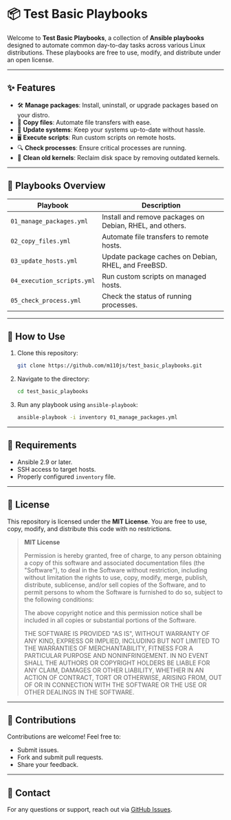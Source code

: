 # **📦 Test Basic Playbooks**

Welcome to **Test Basic Playbooks**, a collection of **Ansible playbooks** designed to automate common day-to-day tasks across various Linux distributions. These playbooks are free to use, modify, and distribute under an open license.

---

## **✨ Features**
- 🛠️ **Manage packages**: Install, uninstall, or upgrade packages based on your distro.
- 📂 **Copy files**: Automate file transfers with ease.
- 🔄 **Update systems**: Keep your systems up-to-date without hassle.
- 🖥️ **Execute scripts**: Run custom scripts on remote hosts.
- 🔍 **Check processes**: Ensure critical processes are running.
- 🧹 **Clean old kernels**: Reclaim disk space by removing outdated kernels.

---

## **📂 Playbooks Overview**

| Playbook                 | Description                                              |
|--------------------------|----------------------------------------------------------|
| `01_manage_packages.yml` | Install and remove packages on Debian, RHEL, and others. |
| `02_copy_files.yml`      | Automate file transfers to remote hosts.                 |
| `03_update_hosts.yml`    | Update package caches on Debian, RHEL, and FreeBSD.      |
| `04_execution_scripts.yml` | Run custom scripts on managed hosts.                   |
| `05_check_process.yml`   | Check the status of running processes.                   |

---

## **📖 How to Use**
1. Clone this repository:
   ```bash
   git clone https://github.com/m110js/test_basic_playbooks.git
   ```
2. Navigate to the directory:
   ```bash
   cd test_basic_playbooks
   ```
3. Run any playbook using `ansible-playbook`:
   ```bash
   ansible-playbook -i inventory 01_manage_packages.yml
   ```

---

## **🛑 Requirements**
- Ansible 2.9 or later.
- SSH access to target hosts.
- Properly configured `inventory` file.

---

## **📜 License**

This repository is licensed under the **MIT License**. You are free to use, copy, modify, and distribute this code with no restrictions.

> **MIT License**
> 
> Permission is hereby granted, free of charge, to any person obtaining a copy of this software and associated documentation files (the "Software"), to deal in the Software without restriction, including without limitation the rights to use, copy, modify, merge, publish, distribute, sublicense, and/or sell copies of the Software, and to permit persons to whom the Software is furnished to do so, subject to the following conditions:
> 
> The above copyright notice and this permission notice shall be included in all copies or substantial portions of the Software.
> 
> THE SOFTWARE IS PROVIDED "AS IS", WITHOUT WARRANTY OF ANY KIND, EXPRESS OR IMPLIED, INCLUDING BUT NOT LIMITED TO THE WARRANTIES OF MERCHANTABILITY, FITNESS FOR A PARTICULAR PURPOSE AND NONINFRINGEMENT. IN NO EVENT SHALL THE AUTHORS OR COPYRIGHT HOLDERS BE LIABLE FOR ANY CLAIM, DAMAGES OR OTHER LIABILITY, WHETHER IN AN ACTION OF CONTRACT, TORT OR OTHERWISE, ARISING FROM, OUT OF OR IN CONNECTION WITH THE SOFTWARE OR THE USE OR OTHER DEALINGS IN THE SOFTWARE.

---

## **🌟 Contributions**

Contributions are welcome! Feel free to:
- Submit issues.
- Fork and submit pull requests.
- Share your feedback.

---

## **📧 Contact**
For any questions or support, reach out via [GitHub Issues](https://github.com/m110js/test_basic_playbooks/issues).
